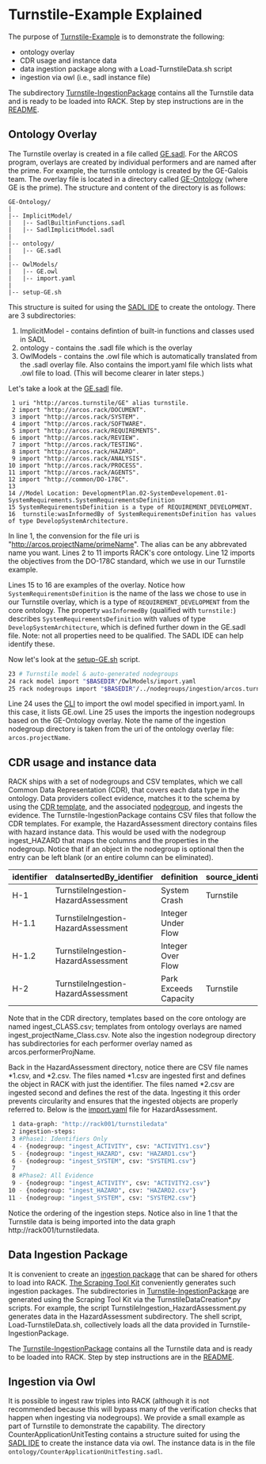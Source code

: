 # Turnstile-Example Explained
The purpose of [Turnstile-Example](https://github.com/ge-high-assurance/RACK/wiki/Turnstile-Example) is to demonstrate the following:
* ontology overlay 
* CDR usage and instance data
* data ingestion package along with a Load-TurnstileData.sh script
* ingestion via owl (i.e., sadl instance file)

The subdirectory [Turnstile-IngestionPackage](Turnstile-IngestionPackage) contains all the Turnstile data and is ready to be loaded into RACK. Step by step instructions are in the [README](Turnstile-IngestionPackage/README.md). 

## Ontology Overlay
The Turnstile overlay is created in a file called [GE.sadl](../GE-Ontology/ontology/GE.sadl). For the ARCOS program, overlays are created by individual performers and are named after the prime. For example, the turnstile ontology is created by the GE-Galois team. The overlay file is located in a directory called [GE-Ontology](../GE-Ontology/) (where GE is the prime). The structure and content of the directory is as follows:
```text
GE-Ontology/
|
|-- ImplicitModel/
|   |-- SadlBuiltinFunctions.sadl
|   |-- SadlImplicitModel.sadl
|
|-- ontology/
|   |-- GE.sadl
|
|-- OwlModels/
|   |-- GE.owl
|   |-- import.yaml
|
|-- setup-GE.sh
```
This structure is suited for using the [SADL IDE](https://github.com/SemanticApplicationDesignLanguage/sadl) to create the ontology. There are 3 subdirectories:
1) ImplicitModel - contains defintion of built-in functions and classes used in SADL
2) ontology - contains the .sadl file which is the overlay
3) OwlModels - contains the .owl file which is automatically translated from the .sadl overlay file. Also contains the import.yaml file which lists what .owl file to load. (This will become clearer in later steps.)

Let's take a look at the [GE.sadl](../GE-Ontology/ontology/GE.sadl) file.
```
 1 uri "http://arcos.turnstile/GE" alias turnstile.
 2 import "http://arcos.rack/DOCUMENT".
 3 import "http://arcos.rack/SYSTEM".
 4 import "http://arcos.rack/SOFTWARE".
 5 import "http://arcos.rack/REQUIREMENTS".
 6 import "http://arcos.rack/REVIEW".
 7 import "http://arcos.rack/TESTING".
 8 import "http://arcos.rack/HAZARD".
 9 import "http://arcos.rack/ANALYSIS".
10 import "http://arcos.rack/PROCESS".
11 import "http://arcos.rack/AGENTS".
12 import "http://common/DO-178C".
13
14 //Model Location: DevelopmentPlan.02-SystemDevelopement.01-SystemRequirements.SystemRequirementsDefinition
15 SystemRequirementsDefinition is a type of REQUIREMENT_DEVELOPMENT.
16  turnstile:wasInformedBy of SystemRequirementsDefinition has values of type DevelopSystemArchitecture.
```
In line 1, the convension for the file uri is "http://arcos.projectName/primeName". The alias can be any abbrevated name you want. Lines 2 to 11 imports RACK's core ontology. Line 12 imports the objectives from the DO-178C standard, which we use in our Turnstile example.

Lines 15 to 16 are examples of the overlay. Notice how `SystemRequirementsDefinition` is the name of the lass we chose to use in our Turnstile overlay, which is a type of `REQUIREMENT_DEVELOPMENT` from the core ontology. The property `wasInformedBy` (qualified with `turnstile:`) describes `SystemRequirementsDefinition` with values of type `DevelopSystemArchitecture`, which is defined further down in the GE.sadl file. Note: not all properties need to be qualified. The SADL IDE can help identify these.

Now let's look at the [setup-GE.sh](../GE-Ontology/setup-GE.sh) script.
```sh
23 # Turnstile model & auto-generated nodegroups
24 rack model import "$BASEDIR"/OwlModels/import.yaml
25 rack nodegroups import "$BASEDIR"/../nodegroups/ingestion/arcos.turnstile
```
Line 24 uses the [CLI](../cli) to import the owl model specified in import.yaml. In this case, it lists GE.owl. Line 25 uses the imports the ingestion nodegroups based on the GE-Ontology overlay. Note the name of the ingestion nodegroup directory is taken from the uri of the ontology overlay file: `arcos.projectName`.

## CDR usage and instance data
RACK ships with a set of nodegroups and CSV templates, which we call Common Data Representation (CDR), that covers each data type in the ontology. Data providers collect evidence, matches it to the schema by using the [CDR template](../nodegroups/CDR), and the associated [nodegroup](../nodegroups/ingestion/arcos.rack), and ingests the evidence. The Turnstile-IngestionPackage contains CSV files that follow the CDR templates. For example, the HazardAssessment directory contains files with hazard instance data. This would be used with the nodegroup ingest_HAZARD that maps the columns and the properties in the nodegroup. Notice that if an object in the nodegroup is optional then the entry can be left blank (or an entire column can be eliminated).

|identifier|dataInsertedBy_identifier|definition|source_identifier|wasDerivedFrom_identifier|
|---|---|---|---|---|
|H-1|TurnstileIngestion-HazardAssessment|System Crash|Turnstile||	
|H-1.1|TurnstileIngestion-HazardAssessment|Integer Under Flow||H-1|
|H-1.2|TurnstileIngestion-HazardAssessment|Integer Over Flow||H-1|
|H-2|TurnstileIngestion-HazardAssessment|Park Exceeds Capacity|Turnstile||	

Note that in the CDR directory, templates based on the core ontology are named ingest_CLASS.csv; templates from ontology overlays are named ingest_projectName_Class.csv. Note also the ingestion nodegroup directory has subdirectories for each performer overlay named as arcos.performerProjName.

Back in the HazardAssessment directory, notice there are CSV file names *1.csv, and *2.csv. The files named *1.csv are ingested first and defines the object in RACK with just the identifier. The files named *2.csv are ingested second and defines the rest of the data. Ingesting it this order prevents circularity and ensures that the ingested objects are properly referred to. Below is the [import.yaml](Turnstile-IngestionPackage/HazardAssessment/import.yaml) file for HazardAssessment.
```sh
 1 data-graph: "http://rack001/turnstiledata"
 2 ingestion-steps:
 3 #Phase1: Identifiers Only
 4 - {nodegroup: "ingest_ACTIVITY", csv: "ACTIVITY1.csv"}
 5 - {nodegroup: "ingest_HAZARD", csv: "HAZARD1.csv"}
 6 - {nodegroup: "ingest_SYSTEM", csv: "SYSTEM1.csv"}
 7
 8 #Phase2: All Evidence
 9 - {nodegroup: "ingest_ACTIVITY", csv: "ACTIVITY2.csv"}
10 - {nodegroup: "ingest_HAZARD", csv: "HAZARD2.csv"}
11 - {nodegroup: "ingest_SYSTEM", csv: "SYSTEM2.csv"}
```
Notice the ordering of the ingestion steps. Notice also in line 1 that the Turnstile data is being imported into the data graph http://rack001/turnstiledata.

## Data Ingestion Package
It is convenient to create an [ingestion package](https://github.com/ge-high-assurance/RACK/wiki#preparing-your-own-data) that can be shared for others to load into RACK. [The Scraping Tool Kit](../ScrapingToolKit) conveniently generates such ingestion packages. The subdirectories in [Turnstile-IngestionPackage](Turnstile-IngestionPackage) are generated using the Scraping Tool Kit via the TurnstileDataCreation*.py scripts. For example, the script TurnstileIngestion_HazardAssessment.py generates data in the HazardAssessment subdirectory. The shell script, Load-TurnstileData.sh, collectively loads all the data provided in Turnstile-IngestionPackage.

The [Turnstile-IngestionPackage](Turnstile-IngestionPackage) contains all the Turnstile data and is ready to be loaded into RACK. Step by step instructions are in the [README](Turnstile-IngestionPackage/README.md).

## Ingestion via Owl 
It is possible to ingest raw triples into RACK (although it is not recommended because this will bypass many of the verification checks that happen when ingesting via nodegroups). We provide a small example as part of Turnstile to demonstrate the capability. The directory CounterApplicationUnitTesting contains a structure suited for using the [SADL IDE](https://github.com/SemanticApplicationDesignLanguage/sadl) to create the instance data via owl. The instance data is in the file `ontology/CounterApplicationUnitTesting.sadl`.
